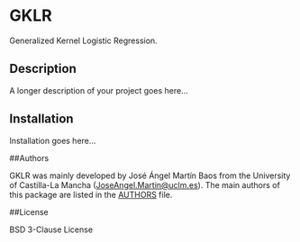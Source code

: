 # GKLR

Generalized Kernel Logistic Regression.


## Description

A longer description of your project goes here...


## Installation

Installation goes here...


##Authors

GKLR was mainly developed by José Ángel Martín Baos from the University of
Castilla-La Mancha (JoseAngel.Martin@uclm.es). The main authors of this
package are listed in the [AUTHORS](AUTHORS.md) file.


##License

BSD 3-Clause License

